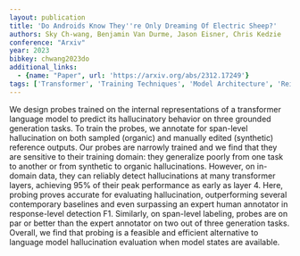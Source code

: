 ```yaml
---
layout: publication
title: 'Do Androids Know They''re Only Dreaming Of Electric Sheep?'
authors: Sky Ch-wang, Benjamin Van Durme, Jason Eisner, Chris Kedzie
conference: "Arxiv"
year: 2023
bibkey: chwang2023do
additional_links:
  - {name: "Paper", url: 'https://arxiv.org/abs/2312.17249'}
tags: ['Transformer', 'Training Techniques', 'Model Architecture', 'Reinforcement Learning', 'Pretraining Methods']
---
```

We design probes trained on the internal representations of a transformer
language model to predict its hallucinatory behavior on three grounded
generation tasks. To train the probes, we annotate for span-level hallucination
on both sampled (organic) and manually edited (synthetic) reference outputs.
Our probes are narrowly trained and we find that they are sensitive to their
training domain: they generalize poorly from one task to another or from
synthetic to organic hallucinations. However, on in-domain data, they can
reliably detect hallucinations at many transformer layers, achieving 95% of
their peak performance as early as layer 4. Here, probing proves accurate for
evaluating hallucination, outperforming several contemporary baselines and even
surpassing an expert human annotator in response-level detection F1. Similarly,
on span-level labeling, probes are on par or better than the expert annotator
on two out of three generation tasks. Overall, we find that probing is a
feasible and efficient alternative to language model hallucination evaluation
when model states are available.
